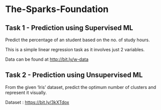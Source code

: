 
# The-Sparks-Foundation

## Task 1 - Prediction using Supervised ML
Predict the percentage of an student based on the no. of study hours.

This is a simple linear regression task as it involves just 2 variables.

Data can be found at http://bit.ly/w-data

## Task 2 - Prediction using Unsupervised ML
From the given ‘Iris’ dataset, predict the optimum number of clusters and represent it visually.

Dataset : https://bit.ly/3kXTdox
